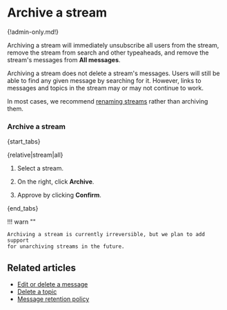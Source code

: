 # Archive a stream

{!admin-only.md!}

Archiving a stream will immediately unsubscribe all users from the stream,
remove the stream from search and other typeaheads, and remove the stream's
messages from **All messages**.

Archiving a stream does not delete a stream's messages. Users will still be
able to find any given message by searching for it. However, links to
messages and topics in the stream may or may not continue to work.

In most cases, we recommend [renaming streams](/help/rename-a-stream) rather
than archiving them.

### Archive a stream

{start_tabs}

{relative|stream|all}

1. Select a stream.

1. On the right, click **Archive**.

1. Approve by clicking **Confirm**.

{end_tabs}

!!! warn ""

    Archiving a stream is currently irreversible, but we plan to add support
    for unarchiving streams in the future.

## Related articles

* [Edit or delete a message](/help/edit-or-delete-a-message)
* [Delete a topic](/help/delete-a-topic)
* [Message retention policy](/help/message-retention-policy)

